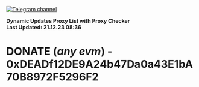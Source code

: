 [![Telegram channel](https://img.shields.io/endpoint?url=https://runkit.io/damiankrawczyk/telegram-badge/branches/master?url=https://t.me/n4z4v0d)](https://t.me/n4z4v0d) 

**Dynamic Updates Proxy List with Proxy Checker**  
**Last Updated: 21.12.23 08:36**

# DONATE (_any evm_) - 0xDEADf12DE9A24b47Da0a43E1bA70B8972F5296F2
